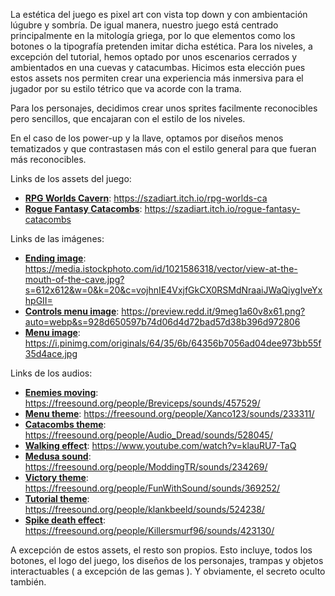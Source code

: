 La estética del juego es pixel art con vista top down y con ambientación lúgubre y sombría.
De igual manera, nuestro juego está centrado principalmente en la mitología griega, por lo que elementos como los botones o la tipografía pretenden imitar dicha estética.
Para los niveles, a excepción del tutorial, hemos optado por unos escenarios cerrados y ambientados en una cuevas y catacumbas. Hicimos esta elección pues estos assets nos permiten crear una experiencia más inmersiva para el jugador por su estilo tétrico que va acorde con la trama.

Para los personajes, decidimos crear unos sprites facilmente reconocibles pero sencillos, que encajaran con el estilo de los niveles.

En el caso de los power-up y la llave, optamos por diseños menos tematizados y que contrastasen más con el estilo general para que fueran más reconocibles.

Links de los assets del juego: 
- <ins>**RPG Worlds Cavern**</ins>: https://szadiart.itch.io/rpg-worlds-ca
- <ins>**Rogue Fantasy Catacombs**</ins>: https://szadiart.itch.io/rogue-fantasy-catacombs

Links de las imágenes:
- <ins>**Ending image**</ins>: https://media.istockphoto.com/id/1021586318/vector/view-at-the-mouth-of-the-cave.jpg?s=612x612&w=0&k=20&c=vojhnIE4VxjfGkCX0RSMdNraaiJWaQiygIveYxhpGII=
- <ins>**Controls menu image**</ins>: https://preview.redd.it/9meg1a60v8x61.png?auto=webp&s=928d650597b74d06d4d72bad57d38b396d972806
- <ins>**Menu image**</ins>: https://i.pinimg.com/originals/64/35/6b/64356b7056ad04dee973bb55f35d4ace.jpg

Links de los audios:
- <ins>**Enemies moving**</ins>: https://freesound.org/people/Breviceps/sounds/457529/
- <ins>**Menu theme**</ins>: https://freesound.org/people/Xanco123/sounds/233311/
- <ins>**Catacombs theme**</ins>: https://freesound.org/people/Audio_Dread/sounds/528045/
- <ins>**Walking effect**</ins>: https://www.youtube.com/watch?v=klauRU7-TaQ
- <ins>**Medusa sound**</ins>: https://freesound.org/people/ModdingTR/sounds/234269/
- <ins>**Victory theme**</ins>: https://freesound.org/people/FunWithSound/sounds/369252/
- <ins>**Tutorial theme**</ins>: https://freesound.org/people/klankbeeld/sounds/524238/
- <ins>**Spike death effect**</ins>: https://freesound.org/people/Killersmurf96/sounds/423130/

A excepción de estos assets, el resto son propios.
Esto incluye, todos los botones, el logo del juego, los diseños de los personajes, trampas y objetos interactuables ( a excepción de las gemas ).
Y obviamente, el secreto oculto también.
